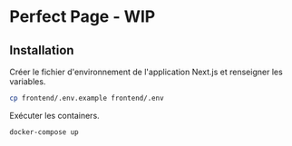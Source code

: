 # Perfect Page - WIP

## Installation

Créer le fichier d'environnement de l'application Next.js et renseigner les variables.

```bash
cp frontend/.env.example frontend/.env
```

Exécuter les containers.

```bash
docker-compose up
```
